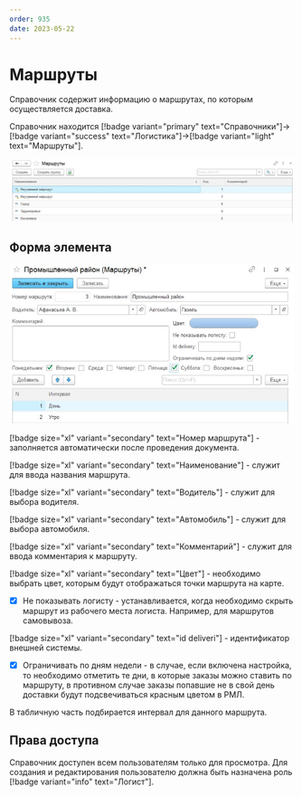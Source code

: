 ```yaml
---
order: 935
date: 2023-05-22
---
```

# Маршруты

Справочник содержит информацию о маршрутах, по которым осуществляется доставка. 

Справочник находится [!badge variant="primary" text="Справочники"]->[!badge variant="success" text="Логистика"]->[!badge variant="light" text="Маршруты"].

![Форма списка маршруты](/images/Форма_списка_маршруты.jpg)

## Форма элемента

![](/images/Форма_элемента_маршруты.jpg)

[!badge size="xl" variant="secondary" text="Номер маршрута"] - заполняется автоматически после проведения документа.

[!badge size="xl" variant="secondary" text="Наименование"] - служит для ввода названия маршрута.

[!badge size="xl" variant="secondary" text="Водитель"] - служит для выбора водителя. 

[!badge size="xl" variant="secondary" text="Автомобиль"] - служит для выбора автомобиля. 

[!badge size="xl" variant="secondary" text="Комментарий"] - служит для ввода комментария к  маршруту.

[!badge size="xl" variant="secondary" text="Цвет"] - необходимо выбрать цвет, которым будут отображаться точки маршрута на карте.

- [x] Не показывать логисту - устанавливается, когда необходимо скрыть маршрут из рабочего места логиста. Например, для маршрутов самовывоза.

[!badge size="xl" variant="secondary" text="id deliveri"] -  идентификатор внешней системы.

- [x] Ограничивать по дням недели - в случае, если включена настройка, то необходимо отметить те дни, в которые заказы можно ставить по маршруту, в противном случае заказы попавшие не в свой день доставки будут подсвечиваться красным цветом в РМЛ. 

В табличную часть подбирается интервал для данного маршрута.

## Права доступа

Справочник доступен всем пользователям только для просмотра. Для создания и редактирования пользователю должна быть назначена роль [!badge variant="info" text="Логист"].
